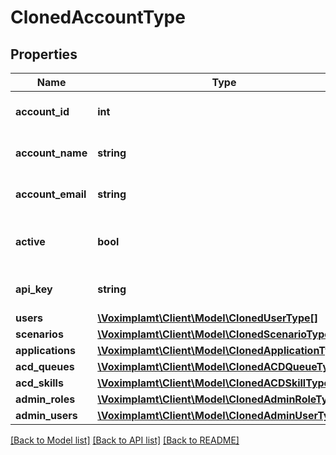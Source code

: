 # ClonedAccountType

## Properties
Name | Type | Description | Notes
------------ | ------------- | ------------- | -------------
**account_id** | **int** | The account&#39;s ID. | 
**account_name** | **string** | The account&#39;s name. | 
**account_email** | **string** | The account&#39;s email. | 
**active** | **bool** | The account activation flag. | 
**api_key** | **string** | The account API key. | 
**users** | [**\Voximplamt\Client\Model\ClonedUserType[]**](ClonedUserType.md) |  | [optional] 
**scenarios** | [**\Voximplamt\Client\Model\ClonedScenarioType[]**](ClonedScenarioType.md) |  | [optional] 
**applications** | [**\Voximplamt\Client\Model\ClonedApplicationType[]**](ClonedApplicationType.md) |  | [optional] 
**acd_queues** | [**\Voximplamt\Client\Model\ClonedACDQueueType[]**](ClonedACDQueueType.md) |  | [optional] 
**acd_skills** | [**\Voximplamt\Client\Model\ClonedACDSkillType[]**](ClonedACDSkillType.md) |  | [optional] 
**admin_roles** | [**\Voximplamt\Client\Model\ClonedAdminRoleType[]**](ClonedAdminRoleType.md) |  | [optional] 
**admin_users** | [**\Voximplamt\Client\Model\ClonedAdminUserType[]**](ClonedAdminUserType.md) |  | [optional] 

[[Back to Model list]](../README.md#documentation-for-models) [[Back to API list]](../README.md#documentation-for-api-endpoints) [[Back to README]](../README.md)


